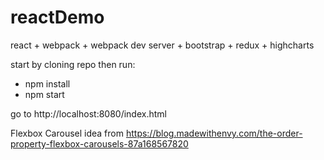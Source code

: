 # reactDemo
react + webpack + webpack dev server + bootstrap + redux + highcharts

start by cloning repo then run:

-  npm install
-  npm start

go to http://localhost:8080/index.html

Flexbox Carousel idea from https://blog.madewithenvy.com/the-order-property-flexbox-carousels-87a168567820
